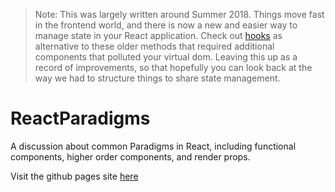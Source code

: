> Note: This was largely written around Summer 2018. Things move fast in the frontend world, and there is now a new and easier way to manage state in your React application. Check out [hooks](https://reactjs.org/docs/hooks-intro.html) as alternative to these older methods that required additional components that polluted your virtual dom.
> Leaving this up as a record of improvements, so that hopefully you can look back at the way we had to structure things to share state management. 

# ReactParadigms
A discussion about common Paradigms in React, including functional components, higher order components, and render props.

Visit the github pages site [here](https://ksaxberg.github.io/ReactParadigms/)
